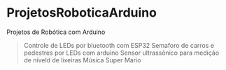 # ProjetosRoboticaArduino
Projetos de Robótica com Arduino

> Controle de LEDs por bluetooth com ESP32
> Semaforo de carros e pedestres por LEDs com arduino
> Sensor ultrassônico para medição de níveld de lixeiras
> Música Super Mario

